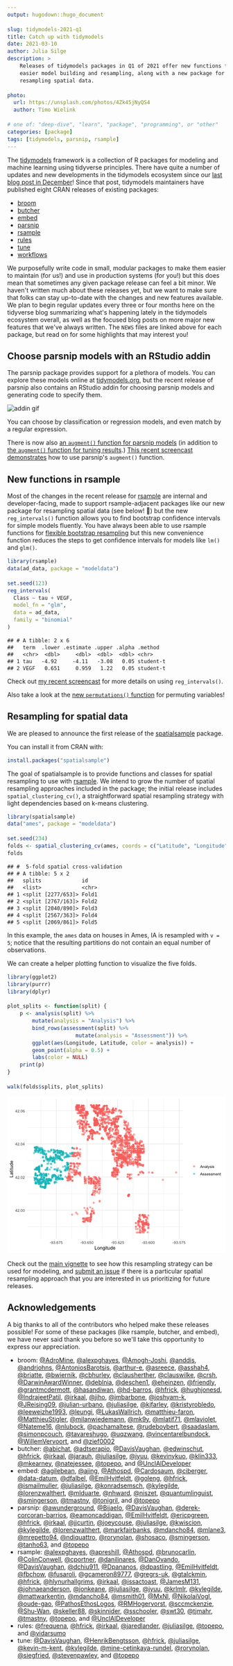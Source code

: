 ```yaml
---
output: hugodown::hugo_document

slug: tidymodels-2021-q1
title: Catch up with tidymodels
date: 2021-03-10
author: Julia Silge
description: >
    Releases of tidymodels packages in Q1 of 2021 offer new functions for 
    easier model building and resampling, along with a new package for 
    resampling spatial data.

photo:
  url: https://unsplash.com/photos/4Zk45jNyQS4
  author: Timo Wielink

# one of: "deep-dive", "learn", "package", "programming", or "other"
categories: [package] 
tags: [tidymodels, parsnip, rsample]
---
```


<!--
TODO:
* [ ] Pick category and tags (see existing with `hugodown::tidy_show_meta()`)
* [ ] Find photo & update yaml metadata
* [ ] Create `thumbnail-sq.jpg`; height and width should be equal
* [ ] Create `thumbnail-wd.jpg`; width should be >5x height
* [ ] `hugodown::use_tidy_thumbnails()`
* [ ] Add intro sentence
* [ ] `usethis::use_tidy_thanks()`
-->




The [tidymodels](https://www.tidymodels.org/) framework is a collection of R packages for modeling and machine learning using tidyverse principles. There have quite a number of updates and new developments in the tidymodels ecosystem since our [last blog post in December](https://www.tidyverse.org/blog/2020/12/finetune-0-0-1/)! Since that post, tidymodels maintainers have published eight CRAN releases of existing packages:

- [broom](https://broom.tidymodels.org/news/#broom-0-7-5-2021-02-19)
- [butcher](https://butcher.tidymodels.org/news/#butcher-0-1-3-2021-03-04)
- [embed](https://embed.tidymodels.org/news/#embed-0-1-4-2021-01-16)
- [parsnip](https://parsnip.tidymodels.org/news/#parsnip-0-1-5-2021-01-19)
- [rsample](https://rsample.tidymodels.org/news/index.html#rsample-0-0-9-2021-02-17)
- [rules](https://rules.tidymodels.org/news/#rules-0-1-1-2021-01-16)
- [tune](https://tune.tidymodels.org/news/index.html#tune-0-1-3-2021-02-28)
- [workflows](https://workflows.tidymodels.org/news/index.html#workflows-0-2-2-2021-03-10)

We purposefully write code in small, modular packages to make them easier to maintain (for us!) and use in production systems (for you!) but this does mean that sometimes any given package release can feel a bit minor. We haven't written much about these releases yet, but we want to make sure that folks can stay up-to-date with the changes and new features available. We plan to begin regular updates every three or four months here on the tidyverse blog summarizing what's happening lately in the tidymodels ecosystem overall, as well as the focused blog posts on more major new features that we've always written. The `NEWS` files are linked above for each package, but read on for some highlights that may interest you!

## Choose parsnip models with an RStudio addin

The parsnip package provides support for a plethora of models. You can explore these models online at [tidymodels.org](https://www.tidymodels.org/find/parsnip/), but the recent release of parsnip also contains an RStudio addin for choosing parsnip models and generating code to specify them.

![addin gif](parsnip_addin.gif)

You can choose by classification or regression models, and even match by a regular expression.

There is now also [an `augment()` function for parsnip models](https://parsnip.tidymodels.org/reference/augment.html) (in addition to [the `augment()` function for tuning results](https://tune.tidymodels.org/reference/augment.html).) [This recent screencast demonstrates](https://juliasilge.com/blog/student-debt/) how to use parsnip's `augment()` function.

## New functions in rsample

Most of the changes in the recent release for [rsample](https://rsample.tidymodels.org/) are internal and developer-facing, made to support rsample-adjacent packages like our new package for resampling spatial data (see below! 👀) but the new `reg_intervals()` function allows you to find bootstrap confidence intervals for simple models fluently. You have always been able to use rsample functions for [flexible bootstrap resampling](https://www.tidymodels.org/learn/statistics/bootstrap/) but this new convenience function reduces the steps to get confidence intervals for models like `lm()` and `glm()`.


```r
library(rsample)
data(ad_data, package = "modeldata")

set.seed(123)
reg_intervals(
  Class ~ tau + VEGF,
  model_fn = "glm", 
  data = ad_data, 
  family = "binomial"
)
```

```
## # A tibble: 2 x 6
##   term  .lower .estimate .upper .alpha .method  
##   <chr>  <dbl>     <dbl>  <dbl>  <dbl> <chr>    
## 1 tau   -4.92     -4.11   -3.08   0.05 student-t
## 2 VEGF   0.651     0.959   1.22   0.05 student-t
```

Check out [my recent screencast](https://juliasilge.com/blog/superbowl-conf-int/) for more details on using `reg_intervals()`.

Also take a look at the [new `permutations()` function](https://rsample.tidymodels.org/reference/permutations.html) for permuting variables!

## Resampling for spatial data

We are pleased to announce the first release of the [spatialsample](https://spatialsample.tidymodels.org/) package.

You can install it from CRAN with:


```r
install.packages("spatialsample")
```

The goal of spatialsample is to provide functions and classes for spatial resampling to use with [rsample](https://rsample.tidymodels.org/). We intend to grow the number of spatial resampling approaches included in the package; the initial release includes `spatial_clustering_cv()`, a straightforward spatial resampling strategy with light dependencies based on k-means clustering.


```r
library(spatialsample)
data("ames", package = "modeldata")

set.seed(234)
folds <- spatial_clustering_cv(ames, coords = c("Latitude", "Longitude"), v = 5)
folds
```

```
## #  5-fold spatial cross-validation 
## # A tibble: 5 x 2
##   splits             id   
##   <list>             <chr>
## 1 <split [2277/653]> Fold1
## 2 <split [2767/163]> Fold2
## 3 <split [2040/890]> Fold3
## 4 <split [2567/363]> Fold4
## 5 <split [2069/861]> Fold5
```

In this example, the `ames` data on houses in Ames, IA is resampled with `v = 5`; notice that the resulting partitions do not contain an equal number of observations.

We can create a helper plotting function to visualize the five folds.


```r
library(ggplot2)
library(purrr)
library(dplyr)

plot_splits <- function(split) {
    p <- analysis(split) %>%
        mutate(analysis = "Analysis") %>%
        bind_rows(assessment(split) %>%
                      mutate(analysis = "Assessment")) %>%
        ggplot(aes(Longitude, Latitude, color = analysis)) + 
        geom_point(alpha = 0.5) +
        labs(color = NULL)
    print(p)
}

walk(folds$splits, plot_splits)
```

![plot of chunk unnamed-chunk-4](figure/unnamed-chunk-4-.gif)

Check out the [main vignette](https://spatialsample.tidymodels.org/articles/spatialsample.html) to see how this resampling strategy can be used for modeling, and [submit an issue](https://github.com/tidymodels/spatialsample/issues) if there is a particular spatial resampling approach that you are interested in us prioritizing for future releases.

## Acknowledgements

A big thanks to all of the contributors who helped make these releases possible! For some of these packages (like rsample, butcher, and embed), we have never said thank you before so we'll take this opportunity to express our appreciation.

- broom: [&#x0040;AdroMine](https://github.com/AdroMine), [&#x0040;alexpghayes](https://github.com/alexpghayes), [&#x0040;Amogh-Joshi](https://github.com/Amogh-Joshi), [&#x0040;anddis](https://github.com/anddis), [&#x0040;andrjohns](https://github.com/andrjohns), [&#x0040;AntoniosBarotsis](https://github.com/AntoniosBarotsis), [&#x0040;arthur-e](https://github.com/arthur-e), [&#x0040;asreece](https://github.com/asreece), [&#x0040;asshah4](https://github.com/asshah4), [&#x0040;briatte](https://github.com/briatte), [&#x0040;bwiernik](https://github.com/bwiernik), [&#x0040;cbhurley](https://github.com/cbhurley), [&#x0040;clausherther](https://github.com/clausherther), [&#x0040;clauswilke](https://github.com/clauswilke), [&#x0040;crsh](https://github.com/crsh), [&#x0040;DarwinAwardWinner](https://github.com/DarwinAwardWinner), [&#x0040;deblnia](https://github.com/deblnia), [&#x0040;deschen1](https://github.com/deschen1), [&#x0040;eheinzen](https://github.com/eheinzen), [&#x0040;friendly](https://github.com/friendly), [&#x0040;grantmcdermott](https://github.com/grantmcdermott), [&#x0040;hasandiwan](https://github.com/hasandiwan), [&#x0040;hd-barros](https://github.com/hd-barros), [&#x0040;hfrick](https://github.com/hfrick), [&#x0040;hughjonesd](https://github.com/hughjonesd), [&#x0040;IndrajeetPatil](https://github.com/IndrajeetPatil), [&#x0040;irkaal](https://github.com/irkaal), [&#x0040;jiho](https://github.com/jiho), [&#x0040;jmbarbone](https://github.com/jmbarbone), [&#x0040;joshyam-k](https://github.com/joshyam-k), [&#x0040;JReising09](https://github.com/JReising09), [&#x0040;julian-urbano](https://github.com/julian-urbano), [&#x0040;juliasilge](https://github.com/juliasilge), [&#x0040;kjfarley](https://github.com/kjfarley), [&#x0040;kristyrobledo](https://github.com/kristyrobledo), [&#x0040;leeweizhe1993](https://github.com/leeweizhe1993), [&#x0040;leungi](https://github.com/leungi), [&#x0040;LukasWallrich](https://github.com/LukasWallrich), [&#x0040;matthieu-faron](https://github.com/matthieu-faron), [&#x0040;MatthieuStigler](https://github.com/MatthieuStigler), [&#x0040;milanwiedemann](https://github.com/milanwiedemann), [&#x0040;mk9y](https://github.com/mk9y), [&#x0040;mlatif71](https://github.com/mlatif71), [&#x0040;mlaviolet](https://github.com/mlaviolet), [&#x0040;Nateme16](https://github.com/Nateme16), [&#x0040;nlubock](https://github.com/nlubock), [&#x0040;pachamaltese](https://github.com/pachamaltese), [&#x0040;rudeboybert](https://github.com/rudeboybert), [&#x0040;saadaslam](https://github.com/saadaslam), [&#x0040;simonpcouch](https://github.com/simonpcouch), [&#x0040;tavareshugo](https://github.com/tavareshugo), [&#x0040;uqzwang](https://github.com/uqzwang), [&#x0040;vincentarelbundock](https://github.com/vincentarelbundock), [&#x0040;WillemVervoort](https://github.com/WillemVervoort), and [&#x0040;zief0002](https://github.com/zief0002)
- butcher: [&#x0040;abichat](https://github.com/abichat), [&#x0040;adtserapio](https://github.com/adtserapio), [&#x0040;DavisVaughan](https://github.com/DavisVaughan), [&#x0040;edwinschut](https://github.com/edwinschut), [&#x0040;hfrick](https://github.com/hfrick), [&#x0040;irkaal](https://github.com/irkaal), [&#x0040;jarauh](https://github.com/jarauh), [&#x0040;juliasilge](https://github.com/juliasilge), [&#x0040;jyuu](https://github.com/jyuu), [&#x0040;kevinykuo](https://github.com/kevinykuo), [&#x0040;klin333](https://github.com/klin333), [&#x0040;mkearney](https://github.com/mkearney), [&#x0040;natejessee](https://github.com/natejessee), [&#x0040;topepo](https://github.com/topepo), and [&#x0040;UnclAlDeveloper](https://github.com/UnclAlDeveloper)
- embed: [&#x0040;agilebean](https://github.com/agilebean), [&#x0040;ajing](https://github.com/ajing), [&#x0040;Athospd](https://github.com/Athospd), [&#x0040;Cardosaum](https://github.com/Cardosaum), [&#x0040;ciberger](https://github.com/ciberger), [&#x0040;data-datum](https://github.com/data-datum), [&#x0040;dfalbel](https://github.com/dfalbel), [&#x0040;EmilHvitfeldt](https://github.com/EmilHvitfeldt), [&#x0040;goleng](https://github.com/goleng), [&#x0040;hfrick](https://github.com/hfrick), [&#x0040;ismailmuller](https://github.com/ismailmuller), [&#x0040;juliasilge](https://github.com/juliasilge), [&#x0040;konradsemsch](https://github.com/konradsemsch), [&#x0040;kylegilde](https://github.com/kylegilde), [&#x0040;lorenzwalthert](https://github.com/lorenzwalthert), [&#x0040;mlduarte](https://github.com/mlduarte), [&#x0040;nhward](https://github.com/nhward), [&#x0040;niszet](https://github.com/niszet), [&#x0040;quantumlinguist](https://github.com/quantumlinguist), [&#x0040;smingerson](https://github.com/smingerson), [&#x0040;tmastny](https://github.com/tmastny), [&#x0040;tonigril](https://github.com/tonigril), and [&#x0040;topepo](https://github.com/topepo)
- parsnip: [&#x0040;awunderground](https://github.com/awunderground), [&#x0040;Bijaelo](https://github.com/Bijaelo), [&#x0040;DavisVaughan](https://github.com/DavisVaughan), [&#x0040;derek-corcoran-barrios](https://github.com/derek-corcoran-barrios), [&#x0040;eamoncaddigan](https://github.com/eamoncaddigan), [&#x0040;EmilHvitfeldt](https://github.com/EmilHvitfeldt), [&#x0040;ericpgreen](https://github.com/ericpgreen), [&#x0040;hfrick](https://github.com/hfrick), [&#x0040;irkaal](https://github.com/irkaal), [&#x0040;jjcurtin](https://github.com/jjcurtin), [&#x0040;joeycouse](https://github.com/joeycouse), [&#x0040;juliasilge](https://github.com/juliasilge), [&#x0040;kwiscion](https://github.com/kwiscion), [&#x0040;kylegilde](https://github.com/kylegilde), [&#x0040;lorenzwalthert](https://github.com/lorenzwalthert), [&#x0040;markfairbanks](https://github.com/markfairbanks), [&#x0040;mdancho84](https://github.com/mdancho84), [&#x0040;mlane3](https://github.com/mlane3), [&#x0040;mrepetto94](https://github.com/mrepetto94), [&#x0040;ndiquattro](https://github.com/ndiquattro), [&#x0040;rorynolan](https://github.com/rorynolan), [&#x0040;shosaco](https://github.com/shosaco), [&#x0040;smingerson](https://github.com/smingerson), [&#x0040;tanho63](https://github.com/tanho63), and [&#x0040;topepo](https://github.com/topepo)
- rsample: [&#x0040;alexpghayes](https://github.com/alexpghayes), [&#x0040;apreshill](https://github.com/apreshill), [&#x0040;Athospd](https://github.com/Athospd), [&#x0040;brunocarlin](https://github.com/brunocarlin), [&#x0040;ColinConwell](https://github.com/ColinConwell), [&#x0040;cportner](https://github.com/cportner), [&#x0040;danilinares](https://github.com/danilinares), [&#x0040;DanOvando](https://github.com/DanOvando), [&#x0040;DavisVaughan](https://github.com/DavisVaughan), [&#x0040;dchiu911](https://github.com/dchiu911), [&#x0040;Dpananos](https://github.com/Dpananos), [&#x0040;dpastling](https://github.com/dpastling), [&#x0040;EmilHvitfeldt](https://github.com/EmilHvitfeldt), [&#x0040;fbchow](https://github.com/fbchow), [&#x0040;fusaroli](https://github.com/fusaroli), [&#x0040;gcameron89777](https://github.com/gcameron89777), [&#x0040;gregrs-uk](https://github.com/gregrs-uk), [&#x0040;gtalckmin](https://github.com/gtalckmin), [&#x0040;hfrick](https://github.com/hfrick), [&#x0040;hlynurhallgrims](https://github.com/hlynurhallgrims), [&#x0040;irkaal](https://github.com/irkaal), [&#x0040;issactoast](https://github.com/issactoast), [&#x0040;JamesM131](https://github.com/JamesM131), [&#x0040;johnaeanderson](https://github.com/johnaeanderson), [&#x0040;jonkeane](https://github.com/jonkeane), [&#x0040;juliasilge](https://github.com/juliasilge), [&#x0040;jyuu](https://github.com/jyuu), [&#x0040;krlmlr](https://github.com/krlmlr), [&#x0040;kylegilde](https://github.com/kylegilde), [&#x0040;mattwarkentin](https://github.com/mattwarkentin), [&#x0040;mdancho84](https://github.com/mdancho84), [&#x0040;msmith01](https://github.com/msmith01), [&#x0040;MxNl](https://github.com/MxNl), [&#x0040;NikolaiVogl](https://github.com/NikolaiVogl), [&#x0040;oude-gao](https://github.com/oude-gao), [&#x0040;PathosEthosLogos](https://github.com/PathosEthosLogos), [&#x0040;RMHogervorst](https://github.com/RMHogervorst), [&#x0040;sccmckenzie](https://github.com/sccmckenzie), [&#x0040;Shu-Wan](https://github.com/Shu-Wan), [&#x0040;skeller88](https://github.com/skeller88), [&#x0040;skinnider](https://github.com/skinnider), [&#x0040;sschooler](https://github.com/sschooler), [&#x0040;swt30](https://github.com/swt30), [&#x0040;tjmahr](https://github.com/tjmahr), [&#x0040;tmastny](https://github.com/tmastny), [&#x0040;topepo](https://github.com/topepo), and [&#x0040;UnclAlDeveloper](https://github.com/UnclAlDeveloper)
- rules: [&#x0040;frequena](https://github.com/frequena), [&#x0040;hfrick](https://github.com/hfrick), [&#x0040;irkaal](https://github.com/irkaal), [&#x0040;jaredlander](https://github.com/jaredlander), [&#x0040;juliasilge](https://github.com/juliasilge), [&#x0040;topepo](https://github.com/topepo), and [&#x0040;vidarsumo](https://github.com/vidarsumo)
- tune: [&#x0040;DavisVaughan](https://github.com/DavisVaughan), [&#x0040;HenrikBengtsson](https://github.com/HenrikBengtsson), [&#x0040;hfrick](https://github.com/hfrick), [&#x0040;juliasilge](https://github.com/juliasilge), [&#x0040;kevin-m-kent](https://github.com/kevin-m-kent), [&#x0040;kylegilde](https://github.com/kylegilde), [&#x0040;mine-cetinkaya-rundel](https://github.com/mine-cetinkaya-rundel), [&#x0040;rorynolan](https://github.com/rorynolan), [&#x0040;siegfried](https://github.com/siegfried), [&#x0040;stevenpawley](https://github.com/stevenpawley), and [&#x0040;topepo](https://github.com/topepo)

